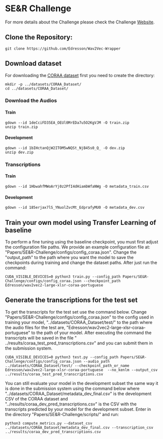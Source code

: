 # SE&R Challenge


For more details about the Challenge please check the Challenge [Website](https://sites.google.com/view/ser2022).


## Clone the Repository:
   
    git clone https://github.com/Edresson/Wav2Vec-Wrapper
   
## Download dataset
For downloading the [CORAA dataset](https://github.com/nilc-nlp/CORAA) first you need to create the directory:

    mkdir -p ../datasets/CORAA_Dataset/
    cd ../datasets/CORAA_Dataset/


### Download the Audios

#### Train 
    
    
    gdown --id 1deCciFD35EA_OEUl0MrEDa7u5O2KgVJM -O train.zip
    unzip train.zip
    
    
#### Development 
    
    gdown --id 1bIHctanQjW2ITOM5wNQSt_NjB45s0_Q_ -O dev.zip
    unzip dev.zip
    
### Transcriptions
#### Train 
    
    gdown --id 1HbwahfMWoArYj0z2PfI4dHiambWfaNWg -O metadata_train.csv
    
#### Development 
    
    gdown --id 185erjax7lS_YNuolZvcMt_EdprafyMU0 -O metadata_dev.csv
    

## Train your own model using Transfer Learning of baseline
 To perform a fine tuning using the baseline checkpoint, you must first adjust the configuration file paths. We provide an example configuration file at: "Papers/SE&R-Challenge/configs/config_coraa.json".
  Change the "output_path" to the path where you want the model to save the checkpoints during training and change the dataset paths. After just run the command:

    CUDA_VISIBLE_DEVICES=0 python3 train.py --config_path Papers/SE&R-Challenge/configs/config_coraa.json --checkpoint_path Edresson/wav2vec2-large-xlsr-coraa-portuguese 



## Generate the transcriptions for the test set


To get the transcripts for the test set use the command below. Change "Papers/SE&R-Challenge/configs/config_coraa.json" to the config used in training your model, "../datasets/CORAA_Dataset/test/" to the path where the audio files for the test are, "Edresson/wav2vec2-large-xlsr-coraa-portuguese" to the path of your model. After executing the command the transcripts will be saved in the file " ../results/coraa_test_pred_transcriptions.csv" and you can submit them in the submission system.


    CUDA_VISIBLE_DEVICES=0 python3 test.py --config_path Papers/SE&R-Challenge/configs/config_coraa.json --audio_path ../datasets/CORAA_Dataset/test/ --checkpoint_path_or_name Edresson/wav2vec2-large-xlsr-coraa-portuguese  --no_kenlm --output_csv  ../results/coraa_test_pred_transcriptions.csv



You can still evaluate your model in the development subset the same way it is done in the submission system using the command below where "../datasets/CORAA_Dataset/metadata_dev_final.csv" is the development CSV of the CORAA dataset and "../results/coraa_dev_pred_transcriptions.csv" is the CSV with the transcripts predicted by your model for the development subset. Enter in the directory "Papers/SE&R-Challenge/scripts/" and run:



    python3 compute_metrics.py --dataset_csv ../datasets/CORAA_Dataset/metadata_dev_final.csv --transcription_csv ../results/coraa_dev_pred_transcriptions.csv
